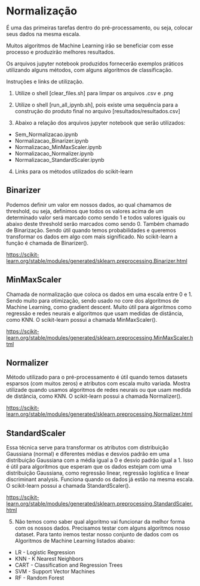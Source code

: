 # Normalização 

É uma das primeiras tarefas dentro do pré-processamento, ou seja, colocar seus dados na mesma escala. 

Muitos algoritmos de Machine Learning irão se beneficiar com esse processo e produzirão melhores resultados. 

Os arquivos jupyter notebook produzidos fornecerão exemplos práticos utilizando alguns métodos, com alguns algoritmos de classificação.

Instruções e links de utilização.

1) Utilize o shell [clear_files.sh] para limpar os arquivos .csv e .png 

2) Utilize o shell [run_all_ipynb.sh], pois existe uma sequência para a construção do produto final no arquivo [resultados/resultados.csv]

3) Abaixo a relação dos arquivos jupyter notebook que serão utilizados:

- Sem_Normalizacao.ipynb
- Normalizacao_Binarizer.ipynb
- Normalizacao_MinMaxScaler.ipynb
- Normalizacao_Normalizer.ipynb
- Normalizacao_StandardScaler.ipynb

4) Links para os métodos utilizados do scikit-learn

## Binarizer 

Podemos definir um valor em nossos dados, ao qual chamamos de threshold, ou seja, definimos que todos os valores acima de um determinado valor será marcado como sendo 1 e todos valores iguais ou abaixo deste threshold serão marcados como sendo 0. 
Também chamado de Binarização. Sendo útil quando temos probabilidades e queremos transformar os dados em algo com mais significado. No scikit-learn a função é chamada de Binarizer().

https://scikit-learn.org/stable/modules/generated/sklearn.preprocessing.Binarizer.html  

## MinMaxScaler 

Chamada de normalização que coloca os dados em uma escala entre 0 e 1. Sendo muito para  otimização, sendo usado no core dos algoritmos de Machine Learning, como gradient descent. 
Muito útil para algoritmos como regressão e redes neurais e algoritmos que usam medidas de distância, como KNN. O scikit-learn possui a chamada MinMaxScaler().

https://scikit-learn.org/stable/modules/generated/sklearn.preprocessing.MinMaxScaler.html  

## Normalizer 

Método utilizado para o pré-processamento é útil quando temos datasets esparsos (com muitos zeros) e atributos com escala muito variada. Mostra utilizade quando usamos algoritmos de redes neurais ou que usam medida de distância, como KNN. O scikit-learn possui a chamada Normalizer().

https://scikit-learn.org/stable/modules/generated/sklearn.preprocessing.Normalizer.html 

## StandardScaler

Essa técnica serve para transformar os atributos com distribuição Gaussiana (normal) e diferentes médias e desvios padrão em uma distribuição Gaussiana com a média igual a 0 e desvio padrão igual a 1. 
Isso é útil para algoritmos que esperam que os dados estejam com uma distribuição Gaussiana, como regressão linear, regressão logística e linear discriminant analysis. Funciona quando os dados já estão na mesma escala. O scikit-learn possui a chamada StandardScaler().

https://scikit-learn.org/stable/modules/generated/sklearn.preprocessing.StandardScaler.html


5) Não temos como saber qual algoritmo vai funcionar da melhor forma com os nossos dados. Precisamos testar com alguns algoritmos nosso dataset. Para tanto iremos testar nosso conjunto de dados com os Algoritmos de Machine Learning listados abaixo:

- LR - Logistic Regression
- KNN - K Nearest Neighbors
- CART - Classification and Regression Trees
- SVM -  Support Vector Machines
- RF - Random Forest
